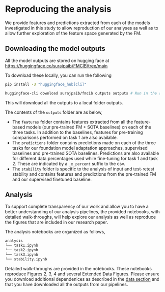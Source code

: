 # Reproducing the analysis

We provide features and predictions extracted from each of the models investigated in this study to allow reproduction of our analyses as well as to allow further exploration of the feature space generated by the FM.

## Downloading the model outputs
All the model outputs are stored on hugging face at https://huggingface.co/surajpaib/FMCIB/tree/main

To download these locally, you can run the following
```bash
pip install -U "huggingface_hub[cli]"

huggingface-cli download surajpaib/fmcib outputs outputs # Run in the root of the repo
```

This will download all the outputs to a local folder outputs. 

The contents of the `outputs` folder are as below,

- The `features` folder contains features extracted from all the feature-based models (our pre-trained FM + SOTA baselines) on each of the three tasks. In addition to the baselines, features for pre-training comparisons performed on task 1 are also available.
- The `predictions` folder contains predictions made on each of the three tasks for our foundation model adaptation approaches, supervised baselines and pre-trained SOTA baselines. Predictions are also available for different data percentages used while fine-tuning for task 1 and task 2. These are indicated by a `_x_percent` suffix to the csv. 
- The `stability` folder is specific to the analysis of input and test-retest stability and contains features and predictions from the pre-trained FM and our supervised finetuned baseline. 

## Analysis
To support complete transparency of our work and allow you to have a better understanding of our analysis pipelines, the provided notebooks, with detailed walk-throughs, will help explore our analysis as well as reproduce the figures that are included in our research paper. 

The analysis notebooks are organized as follows,

```bash
analysis
└── task1.ipynb
└── task2.ipynb
└── task3.ipynb
└── stability.ipynb
```

Detailed walk-throughs are provided in the notebooks. These notebooks reproduce Figures 2, 3, 4 and several Extended Data Figures. Please ensure you download additional dependenices as described in the [data section](data.md#installing-additional-packages) and that you have downloaded all the outputs from our pipelines.
